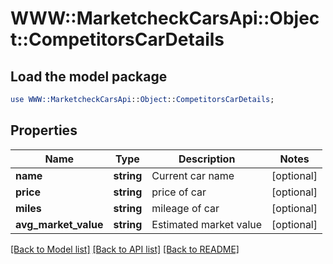 # WWW::MarketcheckCarsApi::Object::CompetitorsCarDetails

## Load the model package
```perl
use WWW::MarketcheckCarsApi::Object::CompetitorsCarDetails;
```

## Properties
Name | Type | Description | Notes
------------ | ------------- | ------------- | -------------
**name** | **string** | Current car name | [optional] 
**price** | **string** | price of car | [optional] 
**miles** | **string** | mileage of car | [optional] 
**avg_market_value** | **string** | Estimated market value | [optional] 

[[Back to Model list]](../README.md#documentation-for-models) [[Back to API list]](../README.md#documentation-for-api-endpoints) [[Back to README]](../README.md)


